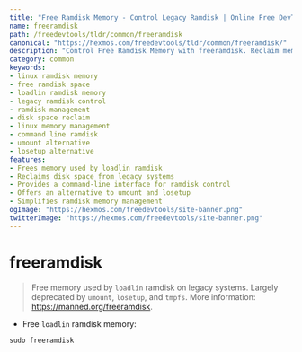 ```yaml
---
title: "Free Ramdisk Memory - Control Legacy Ramdisk | Online Free DevTools by Hexmos"
name: freeramdisk
path: /freedevtools/tldr/common/freeramdisk
canonical: "https://hexmos.com/freedevtools/tldr/common/freeramdisk/"
description: "Control Free Ramdisk Memory with freeramdisk. Reclaim memory from legacy loadlin ramdisks. Free online tool, no registration required. Deprecated tool for Linux systems."
category: common
keywords:
- linux ramdisk memory
- free ramdisk space
- loadlin ramdisk memory
- legacy ramdisk control
- ramdisk management
- disk space reclaim
- linux memory management
- command line ramdisk
- umount alternative
- losetup alternative
features:
- Frees memory used by loadlin ramdisk
- Reclaims disk space from legacy systems
- Provides a command-line interface for ramdisk control
- Offers an alternative to umount and losetup
- Simplifies ramdisk memory management
ogImage: "https://hexmos.com/freedevtools/site-banner.png"
twitterImage: "https://hexmos.com/freedevtools/site-banner.png"
---
```


# freeramdisk

> Free memory used by `loadlin` ramdisk on legacy systems.
> Largely deprecated by `umount`, `losetup`, and `tmpfs`.
> More information: <https://manned.org/freeramdisk>.

- Free `loadlin` ramdisk memory:

`sudo freeramdisk`
